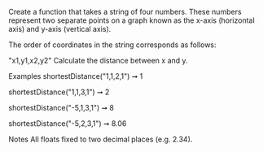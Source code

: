 Create a function that takes a string of four numbers. These numbers represent two separate points on a graph known as the x-axis (horizontal axis) and y-axis (vertical axis).

The order of coordinates in the string corresponds as follows:

"x1,y1,x2,y2"
Calculate the distance between x and y.

Examples
shortestDistance("1,1,2,1") ➞ 1

shortestDistance("1,1,3,1") ➞ 2

shortestDistance("-5,1,3,1") ➞ 8

shortestDistance("-5,2,3,1") ➞ 8.06

Notes
All floats fixed to two decimal places (e.g. 2.34).